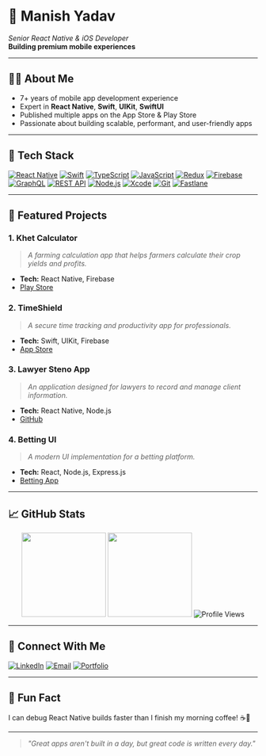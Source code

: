 # 📌 Manish Yadav

_Senior React Native & iOS Developer_  
**Building premium mobile experiences**

---

## 👨‍💻 About Me
- 7+ years of mobile app development experience
- Expert in **React Native**, **Swift**, **UIKit**, **SwiftUI**
- Published multiple apps on the App Store & Play Store
- Passionate about building scalable, performant, and user-friendly apps

---

## 🚀 Tech Stack
[![React Native](https://img.shields.io/badge/React_Native-20232A?style=for-the-badge&logo=react&logoColor=61DAFB)](https://reactnative.dev/) [![Swift](https://img.shields.io/badge/Swift-FA7343?style=for-the-badge&logo=swift&logoColor=white)](https://developer.apple.com/swift/) [![TypeScript](https://img.shields.io/badge/TypeScript-3178C6?style=for-the-badge&logo=typescript&logoColor=white)](https://www.typescriptlang.org/) [![JavaScript](https://img.shields.io/badge/JavaScript-F7DF1E?style=for-the-badge&logo=javascript&logoColor=black)](https://www.javascript.com/) [![Redux](https://img.shields.io/badge/Redux-593D88?style=for-the-badge&logo=redux&logoColor=white)](https://redux.js.org/) [![Firebase](https://img.shields.io/badge/Firebase-FFCA28?style=for-the-badge&logo=firebase&logoColor=black)](https://firebase.google.com/) [![GraphQL](https://img.shields.io/badge/GraphQL-E10098?style=for-the-badge&logo=graphql&logoColor=white)](https://graphql.org/) [![REST API](https://img.shields.io/badge/REST_API-005571?style=for-the-badge)]() [![Node.js](https://img.shields.io/badge/Node.js-339933?style=for-the-badge&logo=nodedotjs&logoColor=white)](https://nodejs.org/) [![Xcode](https://img.shields.io/badge/Xcode-1575F9?style=for-the-badge&logo=xcode&logoColor=white)](https://developer.apple.com/xcode/) [![Git](https://img.shields.io/badge/Git-F05032?style=for-the-badge&logo=git&logoColor=white)](https://git-scm.com/) [![Fastlane](https://img.shields.io/badge/Fastlane-00C7B7?style=for-the-badge&logo=fastlane&logoColor=white)](https://fastlane.tools/)

---

## 🌟 Featured Projects

### 1. **Khet Calculator**
> _A farming calculation app that helps farmers calculate their crop yields and profits._
- **Tech:** React Native, Firebase
- [Play Store](https://play.google.com/store/apps/details?id=com.khetcalculator&pcampaignid=web_share)

### 2. **TimeShield**
> _A secure time tracking and productivity app for professionals._
- **Tech:** Swift, UIKit, Firebase
- [App Store](https://apps.apple.com/in/app/timeshield/id6746958484)

### 3. **Lawyer Steno App**
> _An application designed for lawyers to record and manage client information._
- **Tech:** React Native, Node.js
- [GitHub](https://github.com/Manishyadav1997/LawyerStenoApp)

### 4. **Betting UI**
> _A modern UI implementation for a betting platform._
- **Tech:** React, Node.js, Express.js
- [Betting App](https://manishyadav1997.github.io/testBettingUI)

---

## 📈 GitHub Stats

<p align="center">
  <img src="https://github-readme-stats.vercel.app/api?username=Manishyadav1997&show_icons=true&theme=react" height="170" />
  <img src="https://github-readme-streak-stats.herokuapp.com/?user=Manishyadav1997&theme=react" height="170" />
  <img src="https://komarev.com/ghpvc/?username=Manishyadav1997&style=flat-square" alt="Profile Views" />
</p>

---

## 🤝 Connect With Me

[![LinkedIn](https://img.shields.io/badge/LinkedIn-blue?style=for-the-badge&logo=linkedin)](https://www.linkedin.com/in/manish-kumar-21aa43133/) 
[![Email](https://img.shields.io/badge/Email-Contact_Me-informational?style=for-the-badge&logo=gmail)](mailto:manish.iosapp@gmail.com) 
[![Portfolio](https://img.shields.io/badge/Portfolio-Visit-green?style=for-the-badge&logo=firefox)](https://manish-kumar-mobile-dev-1f7a1o1.gamma.site/)

---

## 🎉 Fun Fact

I can debug React Native builds faster than I finish my morning coffee! ☕️🚀

---

> _"Great apps aren't built in a day, but great code is written every day."_
